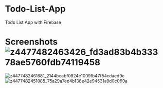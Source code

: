 # Todo-List-App
Todo List App with Firebase
# Screenshots![z4477482463426_fd3ad83b4b33378ae5760fdb74119458](https://github.com/dmtruong4697/Todo-List-App/assets/114902365/bc150815-7fb9-4a32-a074-420a00fa7c07)
![z4477482461681_2144bcabf0924e1009fb47f54cdaed9e](https://github.com/dmtruong4697/Todo-List-App/assets/114902365/3f732cd6-cbc2-457c-ae9a-0badefbabaed)
![z4477482451085_75a29a7ed4b138e42e94531a9d0c060a](https://github.com/dmtruong4697/Todo-List-App/assets/114902365/c9d18ab8-a911-413c-8d5f-3f317619fef7)
